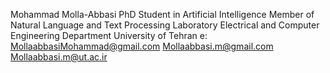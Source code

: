 Mohammad Molla-Abbasi
PhD Student in Artificial Intelligence
Member of Natural Language and Text Processing Laboratory
Electrical and Computer Engineering Department
University of Tehran
e: MollaabbasiMohammad@gmail.com
   Mollaabbasi.m@gmail.com
   Mollaabbasi.m@ut.ac.ir
